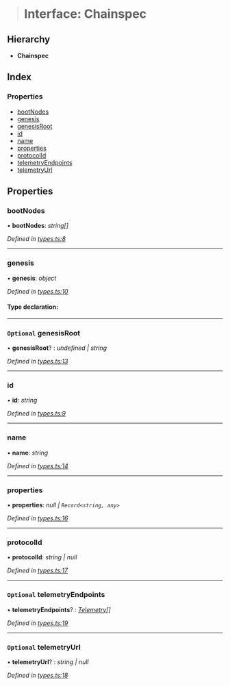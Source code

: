 > # Interface: Chainspec

## Hierarchy

* **Chainspec**

## Index

### Properties

* [bootNodes](_types_.chainspec.md#bootnodes)
* [genesis](_types_.chainspec.md#genesis)
* [genesisRoot](_types_.chainspec.md#optional-genesisroot)
* [id](_types_.chainspec.md#id)
* [name](_types_.chainspec.md#name)
* [properties](_types_.chainspec.md#properties)
* [protocolId](_types_.chainspec.md#protocolid)
* [telemetryEndpoints](_types_.chainspec.md#optional-telemetryendpoints)
* [telemetryUrl](_types_.chainspec.md#optional-telemetryurl)

## Properties

###  bootNodes

• **bootNodes**: *string[]*

*Defined in [types.ts:8](https://github.com/polkadot-js/common/blob/f0aebfc/packages/chainspec/src/types.ts#L8)*

___

###  genesis

• **genesis**: *object*

*Defined in [types.ts:10](https://github.com/polkadot-js/common/blob/f0aebfc/packages/chainspec/src/types.ts#L10)*

#### Type declaration:

___

### `Optional` genesisRoot

• **genesisRoot**? : *undefined | string*

*Defined in [types.ts:13](https://github.com/polkadot-js/common/blob/f0aebfc/packages/chainspec/src/types.ts#L13)*

___

###  id

• **id**: *string*

*Defined in [types.ts:9](https://github.com/polkadot-js/common/blob/f0aebfc/packages/chainspec/src/types.ts#L9)*

___

###  name

• **name**: *string*

*Defined in [types.ts:14](https://github.com/polkadot-js/common/blob/f0aebfc/packages/chainspec/src/types.ts#L14)*

___

###  properties

• **properties**: *null | `Record<string, any>`*

*Defined in [types.ts:16](https://github.com/polkadot-js/common/blob/f0aebfc/packages/chainspec/src/types.ts#L16)*

___

###  protocolId

• **protocolId**: *string | null*

*Defined in [types.ts:17](https://github.com/polkadot-js/common/blob/f0aebfc/packages/chainspec/src/types.ts#L17)*

___

### `Optional` telemetryEndpoints

• **telemetryEndpoints**? : *[Telemetry](../modules/_types_.md#telemetry)[]*

*Defined in [types.ts:19](https://github.com/polkadot-js/common/blob/f0aebfc/packages/chainspec/src/types.ts#L19)*

___

### `Optional` telemetryUrl

• **telemetryUrl**? : *string | null*

*Defined in [types.ts:18](https://github.com/polkadot-js/common/blob/f0aebfc/packages/chainspec/src/types.ts#L18)*